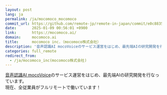 ```yaml
---
layout: post
lang: ja
permalink: /ja/mocomoco_mocomoco
commit_url: https://github.com/remote-jp/remote-in-japan/commit/e0c883582748a36c1f48f8580f96181be212df4c
date:       2025-01-09 00:56:01 +0900
link:       https://mocomoco.ai/
domain:     mocomoco.ai
title:      mocomoco inc.（mocomoco株式会社）
description: '音声認識AI mocoVoiceのサービス運営をはじめ、最先端AIの研究開発を行なっています。 現在、全従業員がフルリモートで働いています！'
categories: full_remote
redirect_from:
  - /ja/mocomoco_inc(mocomoco株式会社)
---
```


<p><a href="https://docs.mocomoco.ai/">音声認識AI mocoVoice</a>のサービス運営をはじめ、最先端AIの研究開発を行なっています。<br />現在、全従業員がフルリモートで働いています！</p>
